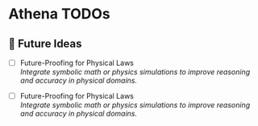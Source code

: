 # Athena TODOs

## 🌌 Future Ideas

- [ ] Future-Proofing for Physical Laws  
  _Integrate symbolic math or physics simulations to improve reasoning and accuracy in physical domains._

- [ ] Future-Proofing for Physical Laws  
  _Integrate symbolic math or physics simulations to improve reasoning and accuracy in physical domains._
